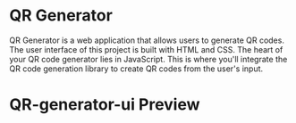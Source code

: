 # QR Generator

QR Generator is a web application that allows users to generate QR codes. The user interface of this project is built with HTML and CSS. The heart of your QR code generator lies in JavaScript. This is where you'll integrate the QR code generation library to create QR codes from the user's input.

# QR-generator-ui Preview

